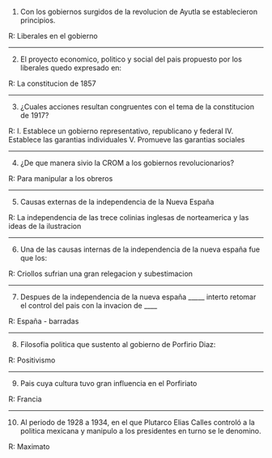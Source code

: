 1. Con los gobiernos surgidos de la revolucion de Ayutla se establecieron principios.

R: Liberales en el gobierno 

--- 

2. El proyecto economico, politico y social del pais propuesto por los liberales quedo expresado en: 

R: La constitucion de 1857 

--- 
3. ¿Cuales acciones resultan congruentes con el tema de la constitucion de 1917? 

R: 
I. Establece un gobierno representativo, republicano y federal
IV. Establece las garantias individuales
V. Promueve las garantias sociales 

--- 
4. ¿De que manera sivio la CROM a los gobiernos revolucionarios? 

R: Para manipular a los obreros

--- 
5. Causas externas de la independencia de la Nueva España 

R: La independencia de las trece colinias inglesas de norteamerica y las ideas de la ilustracion 

--- 
6. Una de las causas internas de la independencia de la nueva españa fue que los:     

R: Criollos sufrian una gran relegacion y subestimacion 

--- 
7. Despues de la independencia de la nueva españa _____ interto retomar el control del pais con la invacion de ____ 

R: España - barradas

--- 
8. Filosofia politica que sustento al gobierno de Porfirio Diaz: 

R: Positivismo 

--- 
9. Pais cuya cultura tuvo gran influencia en el Porfiriato 

R: Francia 

--- 
10. Al periodo de 1928 a 1934, en el que Plutarco Elias Calles controló a la politica mexicana y manipulo a los presidentes en turno se le denomino. 

R: Maximato 
